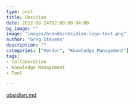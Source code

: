 ```yaml
---
type: post
title: Obsidian
date: 2022-08-24T02:00:00-04:00
bg_image: ""
image: "images/brands/obsidian-logo-text.png"
author: "Greg Stevens"
description: ""
categories: ["Vendor", "Knowledge Management"]
tags:
- Collaboration
- Knowledge Management
- Tool

---
```


[obsidian.md](https://obsidian.md)